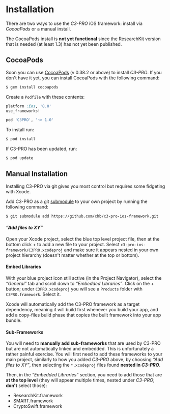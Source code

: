 Installation
============

There are two ways to use the _C3-PRO_ iOS framework: install via _CocoaPods_ or a manual install.

The CocoaPods install is **not yet functional** since the ResearchKit version that is needed (at least 1.3) has not yet been published.


CocoaPods
---------

Soon you can use [CocoaPods](http://cocoapods.org) (v 0.38.2 or above) to install _C3-PRO_.
If you don't have it yet, you can install CocoaPods with the following command:

```bash
$ gem install cocoapods
```

Create a `Podfile` with these contents:

```ruby
platform :ios, '8.0'
use_frameworks!

pod 'C3PRO', '~> 1.0'
```

To install run:

```bash
$ pod install
```

If C3-PRO has been updated, run:

```bash
$ pod update
```


Manual Installation
-------------------

Installing C3-PRO via git gives you most control but requires some fidgeting with Xcode.

Add C3-PRO as a git [submodule](http://git-scm.com/docs/git-submodule) to your own project by running the following command:

```bash
$ git submodule add https://github.com/chb/c3-pro-ios-framework.git
```

#### _“Add files to XY”_

Open your Xcode project, select the blue top level project file, then at the bottom click <key>+</key> to add a new file to your project.
Select `c3-pro-ios-framework/C3PRO.xcodeproj` and make sure it appears nested in your own project hierarchy (doesn't matter whether at the top or bottom).

#### Embed Libraries

With your blue project icon still active (in the Project Navigator), select the _“General”_ tab and scroll down to _“Embedded Libraries”_.
Click on the <key>+</key> button; under `C3PRO.xcodeproj` you will see a `Products` folder with `C3PRO.framework`.
Select it.

Xcode will automatically add the C3-PRO framework as a target dependency, meaning it will build first whenever you build your app, and add a copy-files build phase that copies the built framework into your app bundle.

#### Sub-Frameworks

You will need to **manually add sub-frameworks** that are used by C3-PRO but are not automatically linked and embedded.
This is unfortunately a rather painful exercise.
You will first need to add these frameworks to your main project, similarly to how you added _C3-PRO_ above, by choosing _“Add files to XY”_, then selecting the `*.xcodeproj` files found **nested in _C3-PRO_**.

Then, in the _“Embedded Libraries”_ section, you need to add those that are **at the top level** (they will appear multiple times, nested under _C3-PRO_; **don't** select those):

- ResearchKit.framework
- SMART.framework
- CryptoSwift.framework
